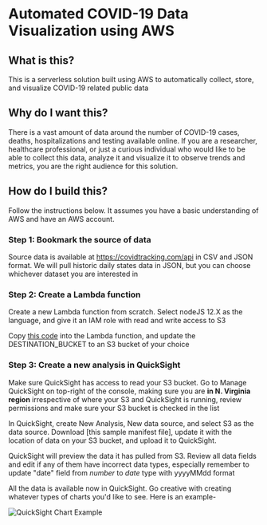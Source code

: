 # Automated COVID-19 Data Visualization using AWS

## What is this?

This is a serverless solution built using AWS to automatically collect, store, and visualize COVID-19 related public data

## Why do I want this?

There is a vast amount of data around the number of COVID-19 cases, deaths, hospitalizations and testing available online. If you are a researcher, healthcare professional, or just a curious individual who would like to be able to collect this data, analyze it and visualize it to observe trends and metrics, you are the right audience for this solution.

## How do I build this?

Follow the instructions below. It assumes you have a basic understanding of AWS and have an AWS account.

### Step 1: Bookmark the source of data

Source data is available at https://covidtracking.com/api in CSV and JSON format. We will pull historic daily states data in JSON, but you can choose whichever dataset you are interested in

### Step 2: Create a Lambda function

Create a new Lambda function from scratch. Select nodeJS 12.X as the language, and give it an IAM role with read and write access to S3

Copy [this code]() into the Lambda function, and update the DESTINATION_BUCKET to an S3 bucket of your choice

### Step 3: Create a new analysis in QuickSight

Make sure QuickSight has access to read your S3 bucket. Go to Manage QuickSight on top-right of the console, making sure you are **in N. Virginia region** irrespective of where your S3 and QuickSight is running, review permissions and make sure your S3 bucket is checked in the list

In QuickSight, create New Analysis, New data source, and select S3 as the data source. Download [this sample manifest file], update it with the location of data on your S3 bucket, and upload it to QuickSight. 

QuickSight will preview the data it has pulled from S3. Review all data fields and edit if any of them have incorrect data types, especially remember to update "date" field from *number* to *date* type with yyyyMMdd format

All the data is available now in QuickSight. Go creative with creating whatever types of charts you'd like to see. Here is an example-

![QuickSight Chart Example](https://octodex.github.com/images/yaktocat.png)


